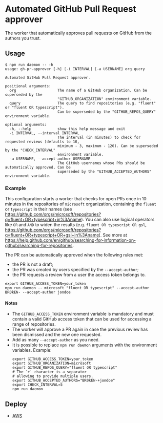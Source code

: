 # Automated GitHub Pull Request approver

The worker that automatically approves pull requests on GitHub from the authors you trust.

## Usage

```
$ npm run daemon -- -h
usage: gh-pr-approver [-h] [-i INTERVAL] [-a USERNAME] org query

Automated GitHub Pull Request approver.

positional arguments:
  org                   The name of a GitHub organization. Can be superseded by the
                        "GITHUB_ORGANIZATION" environment variable.
  query                 The query to find repositories (e.g. "fluent" or "fluent OR typescript").
                        Can be superseded by the "GITHUB_REPOS_QUERY" environment variable.

optional arguments:
  -h, --help            show this help message and exit
  -i INTERVAL, --interval INTERVAL
                        The interval (in minutes) to check for requested reviews (defaults to 10,
                        minimum - 3, maximum - 120). Can be superseded by the "CHECK_INTERVAL"
                        environment variable.
  -a USERNAME, --accept-author USERNAME
                        The GitHub usernames whose PRs should be automatically approved. Can be
                        superseded by the "GITHUB_ACCEPTED_AUTHORS" environment variable.
```

### Example

This configuration starts a worker that checks for open PRs once in 10 minutes in the repositories of `microsoft` organization, containing the `fluent` or `typescript` in their names (see https://github.com/orgs/microsoft/repositories?q=fluent+OR+typescript+in%3Aname). You can also use logical operators like `OR` and `AND` to widen the results (e.g. `fluent OR typescript OR gsl`, https://github.com/orgs/microsoft/repositories?q=fluent+OR+typescript+OR+gsl+in%3Aname). See more at https://help.github.com/en/github/searching-for-information-on-github/searching-for-repositories.

The PR can be automatically approved when the following rules met:
- the PR is not a draft;
- the PR was created by users specified by the `--accept-author`;
- the PR requests a review from a user the access token belongs to.

```shell
export GITHUB_ACCESS_TOKEN=your_token
npm run daemon -- microsoft "fluent OR typescript" --accept-author BR0kEN- --accept-author jondoe
```

#### Notes

- The `GITHUB_ACCESS_TOKEN` environment variable is mandatory and must contain a valid GitHub access token that can be used for accessing a range of repositories.
- The worker will approve a PR again in case the previous review has been dismissed and the new one requested.
- Add as many `--accept-author` as you need.
- It is possible to replace `npm run daemon` arguments with the environment variables. Example:
  ```shell
  export GITHUB_ACCESS_TOKEN=your_token
  export GITHUB_ORGANIZATION=microsoft
  export GITHUB_REPOS_QUERY="fluent OR typescript"
  # The `+` character is a separator
  # allowing to provide multiple users.
  export GITHUB_ACCEPTED_AUTHORS="BR0kEN-+jondoe"
  export CHECK_INTERVAL=5
  npm run daemon
  ```

## Deploy

- [AWS](deploy/aws)
